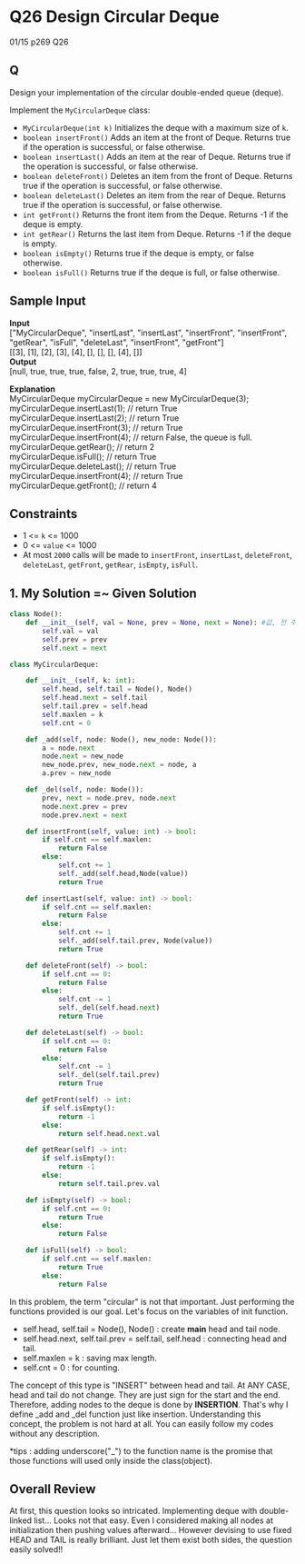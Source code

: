 # Q26 Design Circular Deque

01/15 p269 Q26

## Q

Design your implementation of the circular double-ended queue (deque).  

Implement the `MyCircularDeque` class:

- `MyCircularDeque(int k)` Initializes the deque with a maximum size of `k`.
- `boolean insertFront()` Adds an item at the front of Deque. Returns true if the operation is successful, or false otherwise.
- `boolean insertLast()` Adds an item at the rear of Deque. Returns true if the operation is successful, or false otherwise.
- `boolean deleteFront()` Deletes an item from the front of Deque. Returns true if the operation is successful, or false otherwise.
- `boolean deleteLast()` Deletes an item from the rear of Deque. Returns true if the operation is successful, or false otherwise.
- `int getFront()` Returns the front item from the Deque. Returns -1 if the deque is empty.
- `int getRear()` Returns the last item from Deque. Returns -1 if the deque is empty.
- `boolean isEmpty()` Returns true if the deque is empty, or false otherwise.
- `boolean isFull()` Returns true if the deque is full, or false otherwise.


## Sample Input 

__Input__  
["MyCircularDeque", "insertLast", "insertLast", "insertFront", "insertFront", "getRear", "isFull", "deleteLast", "insertFront", "getFront"]  
[[3], [1], [2], [3], [4], [], [], [], [4], []]  
__Output__  
[null, true, true, true, false, 2, true, true, true, 4]  

__Explanation__  
MyCircularDeque myCircularDeque = new MyCircularDeque(3);  
myCircularDeque.insertLast(1);  // return True  
myCircularDeque.insertLast(2);  // return True  
myCircularDeque.insertFront(3); // return True  
myCircularDeque.insertFront(4); // return False, the queue is full.  
myCircularDeque.getRear();      // return 2  
myCircularDeque.isFull();       // return True  
myCircularDeque.deleteLast();   // return True  
myCircularDeque.insertFront(4); // return True  
myCircularDeque.getFront();     // return 4  

## Constraints

- 1 <= `k` <= 1000
- 0 <= `value` <= 1000
- At most `2000` calls will be made to `insertFront`, `insertLast`, `deleteFront`, `deleteLast`, `getFront`, `getRear`, `isEmpty`, `isFull`.

## 1. My Solution =~ Given Solution

```py
class Node():
    def __init__(self, val = None, prev = None, next = None): #값, 전 주소, 다음 주소
        self.val = val
        self.prev = prev
        self.next = next

class MyCircularDeque:

    def __init__(self, k: int):
        self.head, self.tail = Node(), Node()
        self.head.next = self.tail
        self.tail.prev = self.head
        self.maxlen = k
        self.cnt = 0

    def _add(self, node: Node(), new_node: Node()):
        a = node.next
        node.next = new_node
        new_node.prev, new_node.next = node, a
        a.prev = new_node

    def _del(self, node: Node()):
        prev, next = node.prev, node.next
        node.next.prev = prev
        node.prev.next = next

    def insertFront(self, value: int) -> bool:
        if self.cnt == self.maxlen:
            return False
        else:
            self.cnt += 1
            self._add(self.head,Node(value))
            return True

    def insertLast(self, value: int) -> bool:
        if self.cnt == self.maxlen:
            return False
        else:
            self.cnt += 1
            self._add(self.tail.prev, Node(value))
            return True

    def deleteFront(self) -> bool:
        if self.cnt == 0:
            return False
        else:
            self.cnt -= 1
            self._del(self.head.next)
            return True

    def deleteLast(self) -> bool:
        if self.cnt == 0:
            return False
        else:
            self.cnt -= 1
            self._del(self.tail.prev)
            return True

    def getFront(self) -> int:
        if self.isEmpty():
            return -1
        else:
            return self.head.next.val

    def getRear(self) -> int:
        if self.isEmpty():
            return -1
        else:
            return self.tail.prev.val

    def isEmpty(self) -> bool:
        if self.cnt == 0:
            return True
        else:
            return False        

    def isFull(self) -> bool:
        if self.cnt == self.maxlen:
            return True
        else:
            return False
```

In this problem, the term "circular" is not that important. Just performing the functions provided is our goal. Let's focus on the variables of init function.

- self.head, self.tail = Node(), Node() : create __main__ head and tail node.
- self.head.next, self.tail.prev = self.tail, self.head : connecting head and tail.
- self.maxlen = k : saving max length.
- self.cnt = 0 : for counting.

The concept of this type is "INSERT" between head and tail. At ANY CASE, head and tail do not change. They are just sign for the start and the end. Therefore, adding nodes to the deque is done by __INSERTION__. That's why I define _add and _del function just like insertion. Understanding this concept, the problem is not hard at all. You can easily follow my codes without any description.


*tips : adding underscore("_") to the function name is the promise that those functions will used only inside the class(object).

## Overall Review

At first, this question looks so intricated. Implementing deque with double-linked list... Looks not that easy. Even I considered making all nodes at initialization then pushing values afterward... However devising to use fixed HEAD and TAIL is really brilliant. Just let them exist both sides, the question easily solved!!


